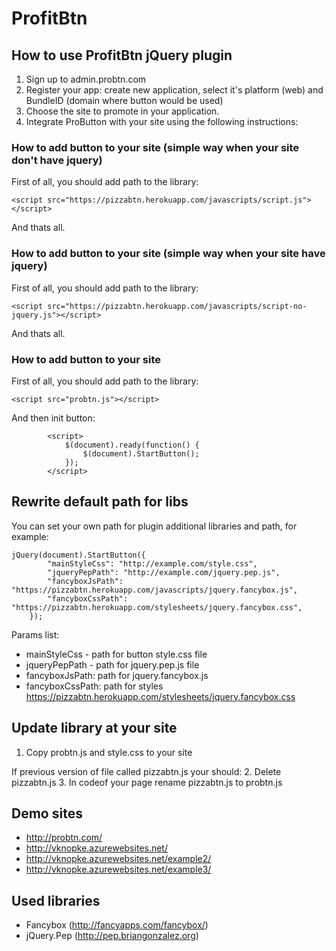 ProfitBtn
=======

How to use ProfitBtn jQuery plugin
-----

1. Sign up to admin.probtn.com
2. Register your app: create new application, select it's platform (web) and BundleID (domain where button would be used)
3. Choose the site to promote in your application.
4. Integrate ProButton with your site using the following instructions:

### How to add button to your site (simple way when your site don't have jquery)

First of all, you should add path to the library:

```
<script src="https://pizzabtn.herokuapp.com/javascripts/script.js"></script>
```

And thats all.

### How to add button to your site (simple way when your site have jquery)

First of all, you should add path to the library:

```
<script src="https://pizzabtn.herokuapp.com/javascripts/script-no-jquery.js"></script>
```

And thats all.

### How to add button to your site 

First of all, you should add path to the library:

```
<script src="probtn.js"></script>
```

And then init button:

```
        <script>
        	$(document).ready(function() {
        		$(document).StartButton();
        	});
        </script>
```

## Rewrite default path for libs

You can set your own path for plugin additional libraries and path, for example:

```
jQuery(document).StartButton({
		"mainStyleCss": "http://example.com/style.css",
		"jqueryPepPath": "http://example.com/jquery.pep.js",
		"fancyboxJsPath": "https://pizzabtn.herokuapp.com/javascripts/jquery.fancybox.js",
		"fancyboxCssPath": "https://pizzabtn.herokuapp.com/stylesheets/jquery.fancybox.css",
	});
```

Params list:
* mainStyleCss - path for button style.css file
* jqueryPepPath - path for jquery.pep.js file
* fancyboxJsPath: path for jquery.fancybox.js
* fancyboxCssPath: path for styles https://pizzabtn.herokuapp.com/stylesheets/jquery.fancybox.css

## Update library at your site

1. Copy probtn.js and style.css to your site

If previous version of file called pizzabtn.js your should:
2. Delete pizzabtn.js
3. In codeof your page rename pizzabtn.js to probtn.js


## Demo sites

* http://probtn.com/
* http://vknopke.azurewebsites.net/
* http://vknopke.azurewebsites.net/example2/
* http://vknopke.azurewebsites.net/example3/

## Used libraries

* Fancybox (http://fancyapps.com/fancybox/)
* jQuery.Pep (http://pep.briangonzalez.org)



